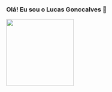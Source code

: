 ### Olá! Eu sou o Lucas Gonccalves 👋

<!--
**LucasGonccalves/LucasGonccalves** is a ✨ _special_ ✨ repository because its `README.md` (this file) appears on your GitHub profile.

Here are some ideas to get you started:

- 🔭 Hoje trabalho com e-commerce
- 🌱 Estudando NodeJS
-->

<div>
  <a href="https://github.com/LucasGonccalves">
  <img height="180em" src="https://github-readme-stats.vercel.app/api?username=LucasGonccalves&show_icons=true&theme=tokyonight"/>
</div>
